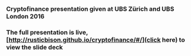 ### Cryptofinance presentation given at UBS Zürich and UBS London 2016
### The full presentation is live, [http://rusticbison.github.io/cryptofinance/#/](click here) to view the slide deck
